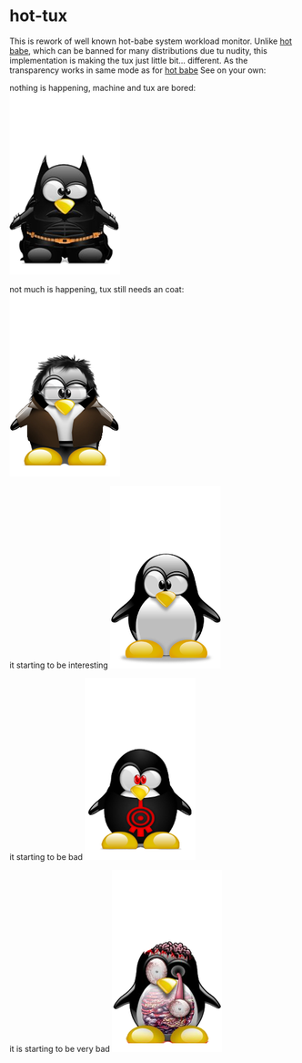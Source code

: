 # hot-tux

This is rework of well known hot-babe system workload monitor. Unlike [hot babe](https://www.youtube.com/watch?v=kKYQnLSKz6g&has_verified=1), which can be banned for many distributions due tu nudity, this implementation is making  the tux just little bit... different. As the transparency works in same mode as for [hot babe](https://sourceforge.net/projects/hotbabe/) See on your own:

nothing is happening, machine and tux are bored:
![ice](./hb01/hb01_4.png)

not much is happening, tux still needs an coat:
![cold](./hb01/hb01_3.png)

it starting to be interesting
![ok](./hb01/hb01_2.png)

it starting to be bad
![warm](./hb01/hb01_1.png)

it is starting to be very bad
![dead](./hb01/hb01_0.png)



